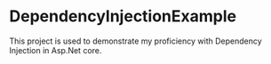 # DependencyInjectionExample

This project is used to demonstrate my proficiency with Dependency Injection in Asp.Net core.
